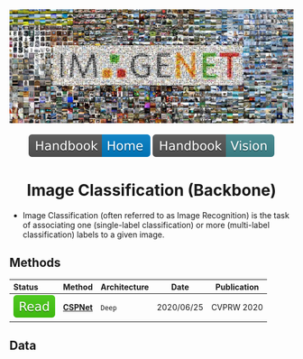 <div align="center">
<img width="800" src="data/image_classification.png">
<br><br>
<div>
	<a href="https://github.com/phlong3105/one/blob/master/handbook/README.md"><img src="../../data/badge/handbook_home.svg"></a>
	<img src="../../data/badge/handbook_vision.svg">
</div>

Image Classification (Backbone)
=============================

</div>

- Image Classification (often referred to as Image Recognition) is the task of associating one (single-label classification) or more (multi-label classification) labels to a given image.


## Methods

| Status                                | Method                  | Architecture | Date       | Publication     |
|:--------------------------------------|-------------------------|--------------|------------|-----------------|
| <img src="../../data/badge/read.svg"> | [**CSPNet**](cspnet.md) | `Deep`       | 2020/06/25 | CVPRW&nbsp;2020 |


## Data
